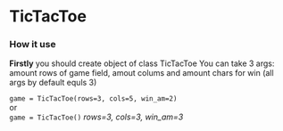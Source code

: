 # TicTacToe
<h3>How it use</h3>
<p>
<strong>Firstly</strong> you should create object of class TicTacToe
You can take 3 args:
<br>
amount rows of game field, amout colums and amount chars for win (all args by default equls 3)
</p>
<code>game = TicTacToe(rows=3, cols=5, win_am=2)</code>
<br>or<br>
<code>game = TicTacToe()</code> <i>rows=3, cols=3, win_am=3<i>
